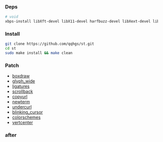 ### Deps
```bash
# void
xbps-install libXft-devel libX11-devel harfbuzz-devel libXext-devel libXrender-devel libXinerama-devel
``` 

### Install
```bash
git clone https://github.com/qqhgs/st.git
cd st
sudo make install && make clean
``` 

### Patch
- [boxdraw](https://st.suckless.org/patches/boxdraw/) 
- [glyph_wide](https://st.suckless.org/patches/glyph_wide_support/) 
- [ligatures](https://st.suckless.org/patches/ligatures/) 
- [scrollback](https://st.suckless.org/patches/scrollback/) 
- [copyurl](https://st.suckless.org/patches/copyurl/) 
- [newterm](https://st.suckless.org/patches/newterm/) 
- [undercurl](https://st.suckless.org/patches/undercurl/) 
- [blinking_cursor](https://st.suckless.org/patches/blinking_cursor/) 
- [colorschemes](https://st.suckless.org/patches/newterm/) 
- [vertcenter](https://st.suckless.org/patches/vertcenter/) 

### after
